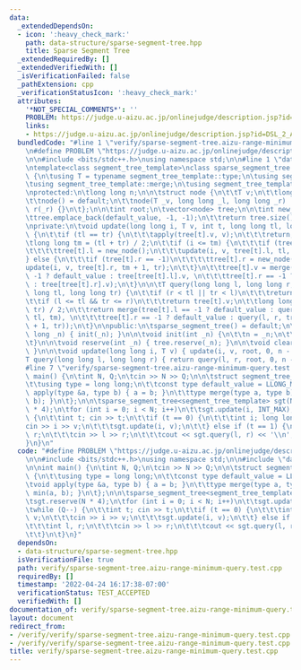 ```yaml
---
data:
  _extendedDependsOn:
  - icon: ':heavy_check_mark:'
    path: data-structure/sparse-segment-tree.hpp
    title: Sparse Segment Tree
  _extendedRequiredBy: []
  _extendedVerifiedWith: []
  _isVerificationFailed: false
  _pathExtension: cpp
  _verificationStatusIcon: ':heavy_check_mark:'
  attributes:
    '*NOT_SPECIAL_COMMENTS*': ''
    PROBLEM: https://judge.u-aizu.ac.jp/onlinejudge/description.jsp?id=DSL_2_A
    links:
    - https://judge.u-aizu.ac.jp/onlinejudge/description.jsp?id=DSL_2_A
  bundledCode: "#line 1 \"verify/sparse-segment-tree.aizu-range-minimum-query.test.cpp\"\
    \n#define PROBLEM \"https://judge.u-aizu.ac.jp/onlinejudge/description.jsp?id=DSL_2_A\"\
    \n\n#include <bits/stdc++.h>\nusing namespace std;\n\n#line 1 \"data-structure/sparse-segment-tree.hpp\"\
    \ntemplate<class segment_tree_template>\nclass sparse_segment_tree : public segment_tree_template\
    \ {\n\tusing T = typename segment_tree_template::type;\n\tusing segment_tree_template::default_value;\n\
    \tusing segment_tree_template::merge;\n\tusing segment_tree_template::apply;\n\
    \nprotected:\n\tlong long n;\n\n\tstruct node {\n\t\tT v;\n\t\tlong long l, r;\n\
    \t\tnode() = default;\n\t\tnode(T _v, long long _l, long long _r) : v(_v), l(_l),\
    \ r(_r) {}\n\t};\n\n\tint root;\n\tvector<node> tree;\n\n\tint new_node() {\n\t\
    \ttree.emplace_back(default_value, -1, -1);\n\t\treturn tree.size() - 1;\n\t}\n\
    \nprivate:\n\tvoid update(long long i, T v, int t, long long tl, long long tr)\
    \ {\n\t\tif (tl == tr) {\n\t\t\tapply(tree[t].v, v);\n\t\t\treturn;\n\t\t}\n\t\
    \tlong long tm = (tl + tr) / 2;\n\t\tif (i <= tm) {\n\t\t\tif (tree[t].l == -1)\n\
    \t\t\t\ttree[t].l = new_node();\n\t\t\tupdate(i, v, tree[t].l, tl, tm);\n\t\t\
    } else {\n\t\t\tif (tree[t].r == -1)\n\t\t\t\ttree[t].r = new_node();\n\t\t\t\
    update(i, v, tree[t].r, tm + 1, tr);\n\t\t}\n\t\ttree[t].v = merge(tree[t].l ==\
    \ -1 ? default_value : tree[tree[t].l].v, \n\t\t\ttree[t].r == -1 ? default_value\
    \ : tree[tree[t].r].v);\n\t}\n\n\tT query(long long l, long long r, int t, long\
    \ long tl, long long tr) {\n\t\tif (r < tl || tr < l)\n\t\t\treturn default_value;\n\
    \t\tif (l <= tl && tr <= r)\n\t\t\treturn tree[t].v;\n\t\tlong long tm = (tl +\
    \ tr) / 2;\n\t\treturn merge(tree[t].l == -1 ? default_value : query(l, r, tree[t].l,\
    \ tl, tm), \n\t\t\ttree[t].r == -1 ? default_value : query(l, r, tree[t].r, tm\
    \ + 1, tr));\n\t}\n\npublic:\n\tsparse_segment_tree() = default;\n\n\tsparse_segment_tree(long\
    \ long _n) { init(_n); }\n\n\tvoid init(int _n) {\n\t\tn = _n;\n\t\troot = new_node();\n\
    \t}\n\n\tvoid reserve(int _n) { tree.reserve(_n); }\n\n\tvoid clear() { tree.clear();\
    \ }\n\n\tvoid update(long long i, T v) { update(i, v, root, 0, n - 1); }\n\n\t\
    T query(long long l, long long r) { return query(l, r, root, 0, n - 1); }\n};\n\
    #line 7 \"verify/sparse-segment-tree.aizu-range-minimum-query.test.cpp\"\n\nint\
    \ main() {\n\tint N, Q;\n\tcin >> N >> Q;\n\n\tstruct segment_tree_template {\n\
    \t\tusing type = long long;\n\t\tconst type default_value = LLONG_MAX;\n\t\tvoid\
    \ apply(type &a, type b) { a = b; }\n\t\ttype merge(type a, type b) { return min(a,\
    \ b); }\n\t};\n\n\tsparse_segment_tree<segment_tree_template> sgt(N);\n\tsgt.reserve(N\
    \ * 4);\n\tfor (int i = 0; i < N; i++)\n\t\tsgt.update(i, INT_MAX);\n\twhile (Q--)\
    \ {\n\t\tint t; cin >> t;\n\t\tif (t == 0) {\n\t\t\tint i; long long v;\n\t\t\t\
    cin >> i >> v;\n\t\t\tsgt.update(i, v);\n\t\t} else if (t == 1) {\n\t\t\tint l,\
    \ r;\n\t\t\tcin >> l >> r;\n\t\t\tcout << sgt.query(l, r) << '\\n';\n\t\t}\n\t\
    }\n}\n"
  code: "#define PROBLEM \"https://judge.u-aizu.ac.jp/onlinejudge/description.jsp?id=DSL_2_A\"\
    \n\n#include <bits/stdc++.h>\nusing namespace std;\n\n#include \"data-structure/sparse-segment-tree.hpp\"\
    \n\nint main() {\n\tint N, Q;\n\tcin >> N >> Q;\n\n\tstruct segment_tree_template\
    \ {\n\t\tusing type = long long;\n\t\tconst type default_value = LLONG_MAX;\n\t\
    \tvoid apply(type &a, type b) { a = b; }\n\t\ttype merge(type a, type b) { return\
    \ min(a, b); }\n\t};\n\n\tsparse_segment_tree<segment_tree_template> sgt(N);\n\
    \tsgt.reserve(N * 4);\n\tfor (int i = 0; i < N; i++)\n\t\tsgt.update(i, INT_MAX);\n\
    \twhile (Q--) {\n\t\tint t; cin >> t;\n\t\tif (t == 0) {\n\t\t\tint i; long long\
    \ v;\n\t\t\tcin >> i >> v;\n\t\t\tsgt.update(i, v);\n\t\t} else if (t == 1) {\n\
    \t\t\tint l, r;\n\t\t\tcin >> l >> r;\n\t\t\tcout << sgt.query(l, r) << '\\n';\n\
    \t\t}\n\t}\n}"
  dependsOn:
  - data-structure/sparse-segment-tree.hpp
  isVerificationFile: true
  path: verify/sparse-segment-tree.aizu-range-minimum-query.test.cpp
  requiredBy: []
  timestamp: '2022-04-24 16:17:38-07:00'
  verificationStatus: TEST_ACCEPTED
  verifiedWith: []
documentation_of: verify/sparse-segment-tree.aizu-range-minimum-query.test.cpp
layout: document
redirect_from:
- /verify/verify/sparse-segment-tree.aizu-range-minimum-query.test.cpp
- /verify/verify/sparse-segment-tree.aizu-range-minimum-query.test.cpp.html
title: verify/sparse-segment-tree.aizu-range-minimum-query.test.cpp
---
```

